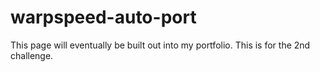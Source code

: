 # warpspeed-auto-port

This page will eventually be built out into my portfolio. This is for the 2nd challenge. 
